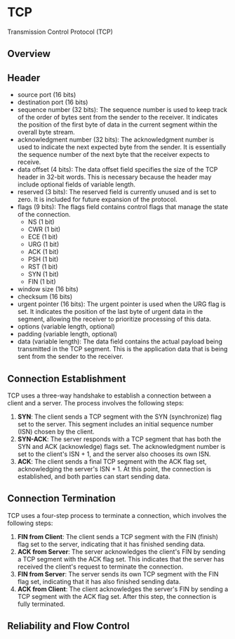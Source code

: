 # TCP

Transmission Control Protocol (TCP)

## Overview

## Header

- source port (16 bits)
- destination port (16 bits)
- sequence number (32 bits): The sequence number is used to keep track of the order of bytes sent from the sender to the receiver. It indicates the position of the first byte of data in the current segment within the overall byte stream.
- acknowledgment number (32 bits): The acknowledgment number is used to indicate the next expected byte from the sender. It is essentially the sequence number of the next byte that the receiver expects to receive.
- data offset (4 bits): The data offset field specifies the size of the TCP header in 32-bit words. This is necessary because the header may include optional fields of variable length.
- reserved (3 bits): The reserved field is currently unused and is set to zero. It is included for future expansion of the protocol.
- flags (9 bits): The flags field contains control flags that manage the state of the connection.
    - NS (1 bit)
    - CWR (1 bit)
    - ECE (1 bit)
    - URG (1 bit)
    - ACK (1 bit)
    - PSH (1 bit)
    - RST (1 bit)
    - SYN (1 bit)
    - FIN (1 bit)
- window size (16 bits)
- checksum (16 bits)
- urgent pointer (16 bits): The urgent pointer is used when the URG flag is set. It indicates the position of the last byte of urgent data in the segment, allowing the receiver to prioritize processing of this data.
- options (variable length, optional)
- padding (variable length, optional)
- data (variable length): The data field contains the actual payload being transmitted in the TCP segment. This is the application data that is being sent from the sender to the receiver. 

## Connection Establishment

TCP uses a three-way handshake to establish a connection between a client and a server. The process involves the following steps:

1. **SYN**: The client sends a TCP segment with the SYN (synchronize) flag set to the server. This segment includes an initial sequence number (ISN) chosen by the client.
2. **SYN-ACK**: The server responds with a TCP segment that has both
    the SYN and ACK (acknowledge) flags set. The acknowledgment number is set to the client's ISN + 1, and the server also chooses its own ISN.
3. **ACK**: The client sends a final TCP segment with the ACK flag set, acknowledging the server's ISN + 1. At this point, the connection is established, and both parties can start sending data.

## Connection Termination

TCP uses a four-step process to terminate a connection, which involves the following steps:

1. **FIN from Client**: The client sends a TCP segment with the FIN (finish) flag set to the server, indicating that it has finished sending data.
2. **ACK from Server**: The server acknowledges the client's FIN by sending a TCP segment
    with the ACK flag set. This indicates that the server has received the client's request to terminate the connection.
3. **FIN from Server**: The server sends its own TCP segment with the FIN flag set, indicating that it has also finished sending data.
4. **ACK from Client**: The client acknowledges the server's FIN by sending a TCP
    segment with the ACK flag set. After this step, the connection is fully terminated.

## Reliability and Flow Control

